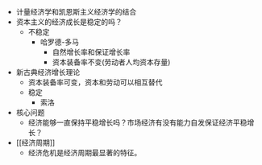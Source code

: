 - 计量经济学和凯恩斯主义经济学的结合
- 资本主义的经济成长是稳定的吗？
    - 不稳定
        - 哈罗德-多马
            - 自然增长率和保证增长率
            - 资本装备率不变(劳动者人均资本存量)
- 新古典经济增长理论
    - 资本装备率可变，资本和劳动可以相互替代
    - 稳定
        - 索洛
- 核心问题
    - 经济能够一直保持平稳增长吗？市场经济有没有能力自发保证经济平稳增长？
- [[经济周期]]
    - 经济危机是经济周期最显著的特征。
